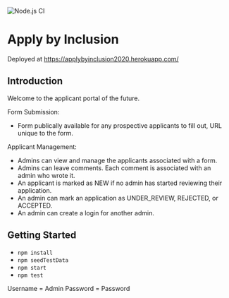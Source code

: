 ![Node.js CI](https://github.com/JorgeAcostaDLP/finalProjectInclusion/workflows/Node.js%20CI/badge.svg)


# Apply by Inclusion
Deployed at https://applybyinclusion2020.herokuapp.com/

## Introduction

Welcome to the applicant portal of the future.

Form Submission:
- Form publically available for any prospective applicants to fill out, URL unique to the form.

Applicant Management:
- Admins can view and manage the applicants associated with a form.
- Admins can leave comments. Each comment is associated with an admin who wrote it.
- An applicant is marked as NEW if no admin has started reviewing their application.
- An admin can mark an application as UNDER_REVIEW, REJECTED, or ACCEPTED.
- An admin can create a login for another admin.

## Getting Started

  - `npm install`
  - `npm seedTestData`
  - `npm start`
  - `npm test`

Username = Admin
Password = Password
